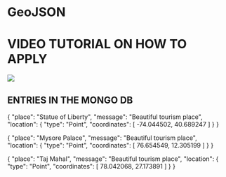 # GeoJSON
# VIDEO TUTORIAL ON HOW TO APPLY
[![](https://markdown-videos-api.jorgenkh.no/youtube/0pCqwARIc0s)]([https://youtu.be/0pCqwARIc0s](https://www.youtube.com/watch?v=BI3jEyNjURY))


## ENTRIES IN THE MONGO DB
{
  "place": "Statue of Liberty",
  "message": "Beautiful tourism place",
  "location": {
    "type": "Point",
    "coordinates": [
      -74.044502,
      40.689247
    ]
  }
}

{
  "place": "Mysore Palace",
  "message": "Beautiful tourism place",
  "location": {
    "type": "Point",
    "coordinates": [
      76.654549,
      12.305199
    ]
  }
}

{
  "place": "Taj Mahal",
  "message": "Beautiful tourism place",
  "location": {
    "type": "Point",
    "coordinates": [
      78.042068,
      27.173891
    ]
  }
}
